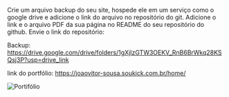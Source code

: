 Crie um arquivo backup do seu site, hospede ele em um serviço como o google drive e adicione o link do arquivo no repositório do git. Adicione o link e o arquivo PDF da sua página no README do seu repositório do github. Envie o link do repositório: 

Backup: https://drive.google.com/drive/folders/1gXjIzGTW3OEKV_RnB6BrWkq28KSQsj3P?usp=drive_link

link do portfólio: https://joaovitor-sousa.soukick.com.br/home/

![Portifólio](https://github.com/JhonDev90/Kick-Atividades/assets/118639436/0ac1c830-aa71-46ad-84e2-1753e8c3f250)
